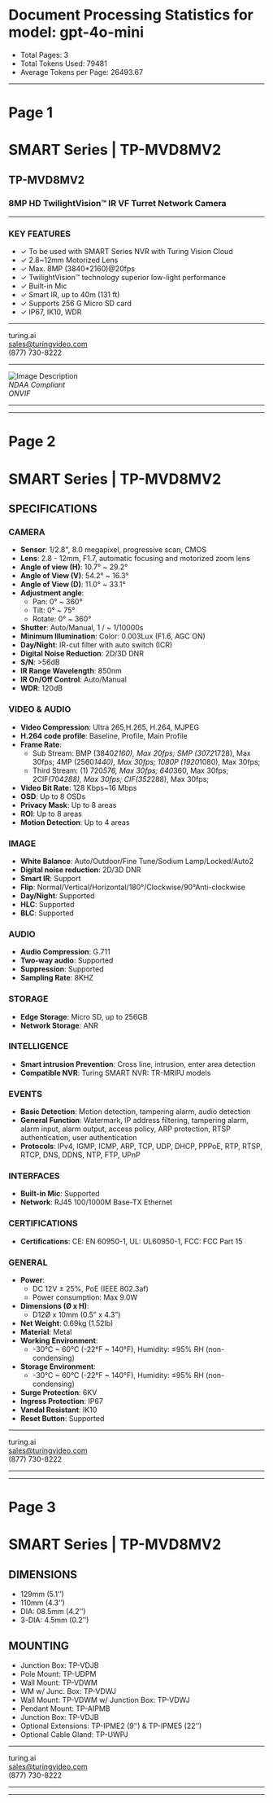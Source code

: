 # Document Processing Statistics for model: gpt-4o-mini

- Total Pages: 3
- Total Tokens Used: 79481
- Average Tokens per Page: 26493.67

---

# Page 1

# SMART Series | TP-MVD8MV2

## TP-MVD8MV2
### 8MP HD TwilightVision™ IR VF Turret Network Camera

---

### KEY FEATURES

- ✓ To be used with SMART Series NVR with Turing Vision Cloud
- ✓ 2.8~12mm Motorized Lens
- ✓ Max. 8MP (3840*2160)@20fps
- ✓ TwilightVision™ technology superior low-light performance
- ✓ Built-in Mic
- ✓ Smart IR, up to 40m (131 ft)
- ✓ Supports 256 G Micro SD card
- ✓ IP67, IK10, WDR

---

turing.ai  
sales@turingvideo.com  
(877) 730-8222  

---

![Image Description](https://your-image-link.com)  
*NDAA Compliant*  
*ONVIF*  

---

---

# Page 2

# SMART Series | TP-MVD8MV2

## SPECIFICATIONS

### CAMERA
- **Sensor**: 1/2.8", 8.0 megapixel, progressive scan, CMOS
- **Lens**: 2.8 - 12mm, F1.7, automatic focusing and motorized zoom lens
- **Angle of view (H)**: 10.7° ~ 29.2°
- **Angle of View (V)**: 54.2° ~ 16.3°
- **Angle of View (D)**: 11.0° ~ 33.1°
- **Adjustment angle**: 
  - Pan: 0° ~ 360°
  - Tilt: 0° ~ 75°
  - Rotate: 0° ~ 360°
- **Shutter**: Auto/Manual, 1 / ~ 1/10000s
- **Minimum Illumination**: Color: 0.003Lux (F1.6, AGC ON) 
- **Day/Night**: IR-cut filter with auto switch (ICR)
- **Digital Noise Reduction**: 2D/3D DNR
- **S/N**: >56dB
- **IR Range Wavelength**: 850nm
- **IR On/Off Control**: Auto/Manual
- **WDR**: 120dB

### VIDEO & AUDIO
- **Video Compression**: Ultra 265,H.265, H.264, MJPEG
- **H.264 code profile**: Baseline, Profile, Main Profile
- **Frame Rate**:
  - Sub Stream: BMP (3840*2160), Max 20fps; SMP (3072*1728), Max 30fps; 4MP (2560*1440), Max 30fps; 1080P (1920*1080), Max 30fps;
  - Third Stream: (1) 720*576, Max 30fps; 640*360, Max 30fps; 2CIF(704*288), Max 30fps; CIF(352*288), Max 30fps;
- **Video Bit Rate**: 128 Kbps~16 Mbps
- **OSD**: Up to 8 OSDs
- **Privacy Mask**: Up to 8 areas
- **ROI**: Up to 8 areas
- **Motion Detection**: Up to 4 areas

### IMAGE
- **White Balance**: Auto/Outdoor/Fine Tune/Sodium Lamp/Locked/Auto2
- **Digital noise reduction**: 2D/3D DNR
- **Smart IR**: Support
- **Flip**: Normal/Vertical/Horizontal/180°/Clockwise/90°Anti-clockwise
- **Day/Night**: Supported
- **HLC**: Supported
- **BLC**: Supported

### AUDIO
- **Audio Compression**: G.711
- **Two-way audio**: Supported
- **Suppression**: Supported
- **Sampling Rate**: 8KHZ

### STORAGE
- **Edge Storage**: Micro SD, up to 256GB
- **Network Storage**: ANR

### INTELLIGENCE
- **Smart intrusion Prevention**: Cross line, intrusion, enter area detection
- **Compatible NVR**: Turing SMART NVR: TR-MRIPJ models

### EVENTS
- **Basic Detection**: Motion detection, tampering alarm, audio detection
- **General Function**: Watermark, IP address filtering, tampering alarm, alarm input, alarm output, access policy, ARP protection, RTSP authentication, user authentication
- **Protocols**: IPv4, IGMP, ICMP, ARP, TCP, UDP, DHCP, PPPoE, RTP, RTSP, RTCP, DNS, DDNS, NTP, FTP, UPnP

### INTERFACES
- **Built-in Mic**: Supported
- **Network**: RJ45 100/1000M Base-TX Ethernet

### CERTIFICATIONS
- **Certifications**: CE: EN 60950-1, UL: UL60950-1, FCC: FCC Part 15

### GENERAL
- **Power**: 
  - DC 12V ± 25%, PoE (IEEE 802.3af)
  - Power consumption: Max 9.0W
- **Dimensions (Ø x H)**: 
  - D12Ø x 10mm (0.5” x 4.3”)
- **Net Weight**: 0.69kg (1.52lb)
- **Material**: Metal
- **Working Environment**: 
  - -30°C ~ 60°C (-22°F ~ 140°F), Humidity: ≤95% RH (non-condensing)
- **Storage Environment**: 
  - -30°C ~ 60°C (-22°F ~ 140°F), Humidity: ≤95% RH (non-condensing)
- **Surge Protection**: 6KV
- **Ingress Protection**: IP67
- **Vandal Resistant**: IK10
- **Reset Button**: Supported

---

turing.ai  
sales@turingvideo.com  
(877) 730-8222  

---

---

# Page 3

# SMART Series | TP-MVD8MV2

## DIMENSIONS
- 129mm (5.1’’)
- 110mm (4.3’’)
- DIA: 08.5mm (4.2’’)
- 3-DIA: 4.5mm (0.2’’)

## MOUNTING
- Junction Box: TP-VDJB
- Pole Mount: TP-UDPM
- Wall Mount: TP-VDWM
- WM w/ Junc. Box: TP-VDWJ
- Wall Mount: TP-VDWM w/ Junction Box: TP-VDWJ
- Pendant Mount: TP-AIPMB
- Junction Box: TP-VDJB
- Optional Extensions: TP-IPME2 (9’’) & TP-IPME5 (22’’)
- Optional Cable Gland: TP-UWPJ

---

turing.ai  
sales@turingvideo.com  
(877) 730-8222  

---

---

